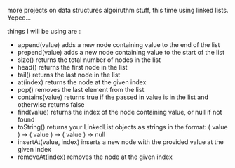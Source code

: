 more projects on data structures algoiruthm stuff, this time using linked lists. Yepee...

things I will be using are :

-   append(value) adds a new node containing value to the end of the list
-   prepend(value) adds a new node containing value to the start of the list
-   size() returns the total number of nodes in the list
-   head() returns the first node in the list
-   tail() returns the last node in the list
-   at(index) returns the node at the given index
-   pop() removes the last element from the list
-   contains(value) returns true if the passed in value is in the list and otherwise returns false
-   find(value) returns the index of the node containing value, or null if not found
-   toString() returns your LinkedList objects as strings in the format: ( value ) -> ( value ) -> ( value ) -> null
-   insertAt(value, index) inserts a new node with the provided value at the given index
-   removeAt(index) removes the node at the given index
